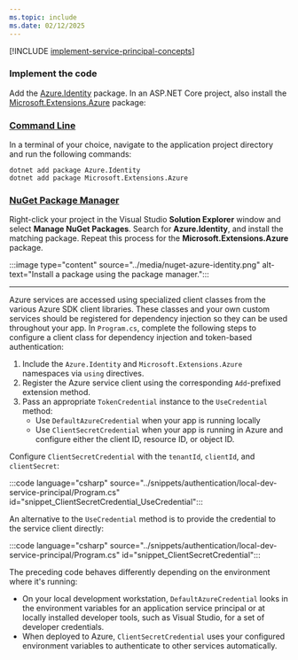 ```yaml
---
ms.topic: include
ms.date: 02/12/2025
---
```


[!INCLUDE [implement-service-principal-concepts](implement-managed-identity-concepts.md)]

### Implement the code

Add the [Azure.Identity](/dotnet/api/azure.identity) package. In an ASP.NET Core project, also install the [Microsoft.Extensions.Azure](/dotnet/api/microsoft.extensions.azure) package:

### [Command Line](#tab/command-line)

In a terminal of your choice, navigate to the application project directory and run the following commands:

```dotnetcli
dotnet add package Azure.Identity
dotnet add package Microsoft.Extensions.Azure
```

### [NuGet Package Manager](#tab/nuget-package)

Right-click your project in the Visual Studio **Solution Explorer** window and select **Manage NuGet Packages**. Search for **Azure.Identity**, and install the matching package. Repeat this process for the **Microsoft.Extensions.Azure** package.

:::image type="content" source="../media/nuget-azure-identity.png" alt-text="Install a package using the package manager.":::

---

Azure services are accessed using specialized client classes from the various Azure SDK client libraries. These classes and your own custom services should be registered for dependency injection so they can be used throughout your app. In `Program.cs`, complete the following steps to configure a client class for dependency injection and token-based authentication:

1. Include the `Azure.Identity` and `Microsoft.Extensions.Azure` namespaces via `using` directives.
1. Register the Azure service client using the corresponding `Add`-prefixed extension method.
1. Pass an appropriate `TokenCredential` instance to the `UseCredential` method:
    - Use `DefaultAzureCredential` when your app is running locally
    - Use `ClientSecretCredential` when your app is running in Azure and configure either the client ID, resource ID, or object ID.

Configure `ClientSecretCredential` with the `tenantId`, `clientId`, and `clientSecret`:

:::code language="csharp" source="../snippets/authentication/local-dev-service-principal/Program.cs" id="snippet_ClientSecretCredential_UseCredential":::

An alternative to the `UseCredential` method is to provide the credential to the service client directly:

:::code language="csharp" source="../snippets/authentication/local-dev-service-principal/Program.cs" id="snippet_ClientSecretCredential":::

The preceding code behaves differently depending on the environment where it's running:

- On your local development workstation, `DefaultAzureCredential` looks in the environment variables for an application service principal or at locally installed developer tools, such as Visual Studio, for a set of developer credentials.
- When deployed to Azure, `ClientSecretCredential` uses your configured environment variables to authenticate to other services automatically.
